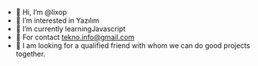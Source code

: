 - 👋 Hi, I’m @lixop
- 👀 I’m interested in Yazılım 
- 🌱 I’m currently learningJavascript
- 💞️ For contact tekno.info@gmail.com
- 💞️ I am looking for a qualified friend with whom we can do good projects together.
<!---
lixop/lixop is a ✨ special ✨ repository because its `README.md` (this file) appears on your GitHub profile.
You can click the Preview link to take a look at your changes.
--->
